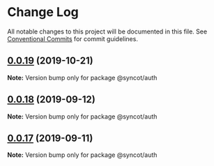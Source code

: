 # Change Log

All notable changes to this project will be documented in this file.
See [Conventional Commits](https://conventionalcommits.org) for commit guidelines.

## [0.0.19](https://github.com/SyncOT/SyncOT/compare/@syncot/auth@0.0.18...@syncot/auth@0.0.19) (2019-10-21)

**Note:** Version bump only for package @syncot/auth





## [0.0.18](https://github.com/SyncOT/SyncOT/compare/@syncot/auth@0.0.17...@syncot/auth@0.0.18) (2019-09-12)

**Note:** Version bump only for package @syncot/auth





## [0.0.17](https://github.com/SyncOT/SyncOT/compare/@syncot/auth@0.0.16...@syncot/auth@0.0.17) (2019-09-11)

**Note:** Version bump only for package @syncot/auth
